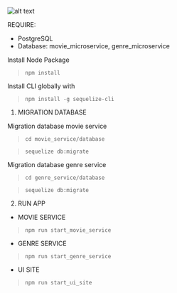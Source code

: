 ![alt text](https://cdn.rawgit.com/rikkeisoft-dn/microservice_nodejs/8eedf4d7/ui_site/public/img/movie_microservice.png
)

REQUIRE:
 * PostgreSQL
 * Database: movie_microservice, genre_microservice

Install Node Package

> ``npm install``

Install CLI globally with

> ``npm install -g sequelize-cli``

 1. MIGRATION DATABASE

Migration database movie service

> ``cd movie_service/database``

> ``sequelize db:migrate``

Migration database genre service

> ``cd genre_service/database``

> ``sequelize db:migrate``

 2. RUN APP

- MOVIE SERVICE
> ``npm run start_movie_service``

- GENRE SERVICE
> ``npm run start_genre_service``

- UI SITE
> ``npm run start_ui_site``


